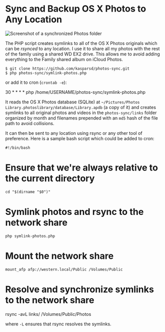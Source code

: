 # Sync and Backup OS X Photos to Any Location

![Screenshot of a synchronized Photos folder](https://raw.githubusercontent.com/kasparsd/photos-sync/master/screenshot.png)

The PHP script creates symlinks to all of the OS X Photos originals which can be _rsynced_ to any location. I use it to share all my photos with the rest of the family using a shared WD EX2 drive. This allows me to avoid adding everything to the Family shared album on iCloud Photos.

	$ git clone https://github.com/kasparsd/photos-sync.git
	$ php photos-sync/symlink-photos.php

or add it to cron (`crontab -e`):

  30 * * * * php /home/USERNAME/photos-sync/symlink-photos.php

It reads the OS X Photos database (SQLite) at `~/Pictures/Photos Library.photoslibrary/database/Library.apdb` (a copy of it) and creates symlinks to all original photos and videos in the `photos-sync/links` folder organized by month and filenames prepended with an `md5` hash of the file path to avoid collisions.

It can then be sent to any location using rsync or any other tool of preference. Here is a sample bash script which could be added to cron:

	#!/bin/bash

  # Ensure that we're always relative to the current directory
	cd "$(dirname "$0")"

  # Symlink photos and rsync to the network share
	php symlink-photos.php

  # Mount the network share
	mount_afp afp://western.local/Public /Volumes/Public

  # Resolve and synchronize symlinks to the network share
  rsync -avL links/ /Volumes/Public/Photos

where `-L` ensures that rsync resolves the symlinks.
